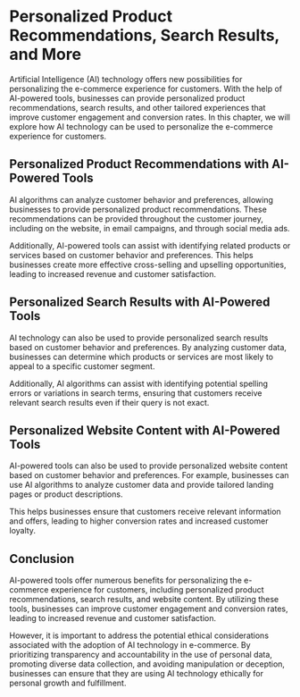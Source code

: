 Personalized Product Recommendations, Search Results, and More
==========================================================================================================================

Artificial Intelligence (AI) technology offers new possibilities for personalizing the e-commerce experience for customers. With the help of AI-powered tools, businesses can provide personalized product recommendations, search results, and other tailored experiences that improve customer engagement and conversion rates. In this chapter, we will explore how AI technology can be used to personalize the e-commerce experience for customers.

Personalized Product Recommendations with AI-Powered Tools
----------------------------------------------------------

AI algorithms can analyze customer behavior and preferences, allowing businesses to provide personalized product recommendations. These recommendations can be provided throughout the customer journey, including on the website, in email campaigns, and through social media ads.

Additionally, AI-powered tools can assist with identifying related products or services based on customer behavior and preferences. This helps businesses create more effective cross-selling and upselling opportunities, leading to increased revenue and customer satisfaction.

Personalized Search Results with AI-Powered Tools
-------------------------------------------------

AI technology can also be used to provide personalized search results based on customer behavior and preferences. By analyzing customer data, businesses can determine which products or services are most likely to appeal to a specific customer segment.

Additionally, AI algorithms can assist with identifying potential spelling errors or variations in search terms, ensuring that customers receive relevant search results even if their query is not exact.

Personalized Website Content with AI-Powered Tools
--------------------------------------------------

AI-powered tools can also be used to provide personalized website content based on customer behavior and preferences. For example, businesses can use AI algorithms to analyze customer data and provide tailored landing pages or product descriptions.

This helps businesses ensure that customers receive relevant information and offers, leading to higher conversion rates and increased customer loyalty.

Conclusion
----------

AI-powered tools offer numerous benefits for personalizing the e-commerce experience for customers, including personalized product recommendations, search results, and website content. By utilizing these tools, businesses can improve customer engagement and conversion rates, leading to increased revenue and customer satisfaction.

However, it is important to address the potential ethical considerations associated with the adoption of AI technology in e-commerce. By prioritizing transparency and accountability in the use of personal data, promoting diverse data collection, and avoiding manipulation or deception, businesses can ensure that they are using AI technology ethically for personal growth and fulfillment.
